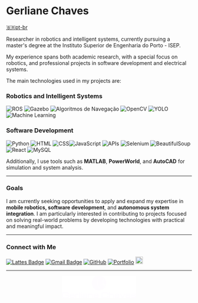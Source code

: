 # Gerliane Chaves

[🇧🇷pt-br](README.pt-br.md)

Researcher in robotics and intelligent systems, currently pursuing a master's degree at the Instituto Superior de Engenharia do Porto - ISEP.

My experience spans both academic research, with a special focus on robotics, and professional projects in software development and electrical systems.

The main technologies used in my projects are:

### **Robotics and Intelligent Systems**  
![ROS](https://img.shields.io/badge/-ROS-22314E?style=flat-square&logo=ros&logoColor=white) ![Gazebo](https://img.shields.io/badge/-Gazebo-9D9D9D?style=flat-square&logo=gazebo&logoColor=white) ![Algoritmos de Navegação](https://img.shields.io/badge/-Algoritmos%20de%20Navegação-FF8C00?style=flat-square) ![OpenCV](https://img.shields.io/badge/-OpenCV-5C3EE8?style=flat-square&logo=opencv&logoColor=white) ![YOLO](https://img.shields.io/badge/-YOLO-00FFFF?style=flat-square) ![Machine Learning](https://img.shields.io/badge/-Machine%20Learning-FF6F00?style=flat-square&logo=TensorFlow&logoColor=white)  

### **Software Development**  
![Python](https://img.shields.io/badge/-Python-3776AB?style=flat-square&logo=python&logoColor=white) ![HTML](https://img.shields.io/badge/-HTML-E34F26?style=flat-square&logo=html5&logoColor=white) ![CSS](https://img.shields.io/badge/-CSS-1572B6?style=flat-square&logo=css3&logoColor=white)![JavaScript](https://img.shields.io/badge/-JavaScript-F7DF1E?style=flat-square&logo=javascript&logoColor=black) ![APIs](https://img.shields.io/badge/-APIs-FF5733?style=flat-square&logo=fastapi&logoColor=white) ![Selenium](https://img.shields.io/badge/-Selenium-43B02A?style=flat-square&logo=selenium&logoColor=white) ![BeautifulSoup](https://img.shields.io/badge/-BeautifulSoup-4B8BBE?style=flat-square&logo=python&logoColor=white) ![React](https://img.shields.io/badge/-React-61DAFB?style=flat-square&logo=react&logoColor=white)   ![MySQL](https://img.shields.io/badge/-MySQL-4479A1?style=flat-square&logo=mysql&logoColor=white)  

Additionally, I use tools such as **MATLAB**, **PowerWorld**, and **AutoCAD** for simulation and system analysis.
 

---
### **Goals**  
I am currently seeking opportunities to apply and expand my expertise in **mobile robotics, software development**, and **autonomous system integration**. I am particularly interested in contributing to projects focused on solving real-world problems by developing technologies with practical and meaningful impact.

---

### **Connect with Me**  



[![Lattes Badge](https://img.shields.io/badge/Lattes-Profile-blue?style=flat&logo=google-scholar&logoColor=white)](http://lattes.cnpq.br/9816483745708886) [![Gmail Badge](https://img.shields.io/badge/-gerliane.schaves@gmail.com-c14438?style=flat-square&logo=Gmail&logoColor=white&link=mailto:gerliane.schaves@gmail.com)](mailto:gerliane.schaves@gmail.com) [![GitHub](https://img.shields.io/badge/-GitHub-181717?style=flat-square&logo=GitHub&logoColor=white&link=https://github.com/seu-github)](https://github.com/GerlianeChaves) [![Portfolio](https://img.shields.io/badge/-Portfolio-181717?style=flat-square&logo=Google-Chrome&logoColor=white&link=https://seu-portfolio.com)](https://seu-portfolio.com) <a href="https://www.linkedin.com/in/GerlianeChaves">
    <img src="https://upload.wikimedia.org/wikipedia/commons/c/ca/LinkedIn_logo_initials.png" width="20" height="20">
</a> 

---

<p align="center">
  <img src="Logo_Branco_simbolo_no_meio.png" alt="Robótica" width="200">
</p>
